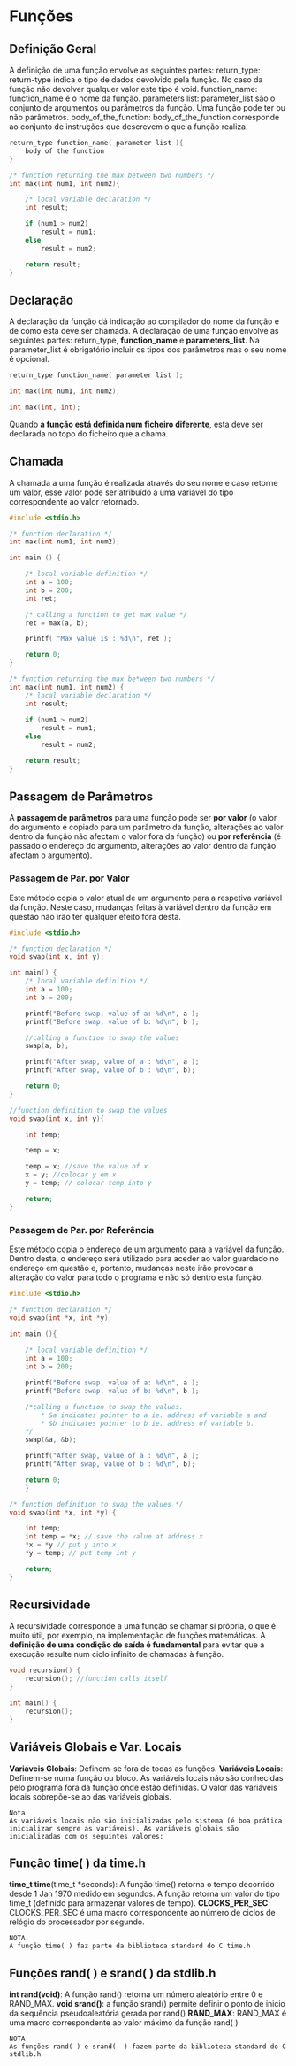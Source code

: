 # Funções

## Definição Geral

A definição de uma função envolve as seguintes partes:
return_type: return-type indica o tipo de dados devolvido pela função. No caso da função não devolver qualquer valor este tipo é void.
function_name: function_name é o nome da função.
parameters list: parameter_list são o conjunto de argumentos ou parâmetros da função. Uma função pode ter ou não parâmetros.
body_of_the_function: body_of_the_function corresponde ao conjunto de
instruções que descrevem o que a função realiza.

```c
return_type function_name( parameter list ){
	body of the function
}
```

```c
/* function returning the max between two numbers */
int max(int num1, int num2){

	/* local variable declaration */
	int result;

	if (num1 > num2)
		result = num1;
	else
		result = num2;

	return result;
}
```

## Declaração

A declaração da função dá indicação ao compilador do nome da função e de como esta deve ser chamada.
A declaração de uma função envolve as seguintes partes: return_type, **function_name** e **parameters_list**. Na parameter_list é obrigatório incluir os tipos dos parâmetros mas o seu nome é opcional.

```c
return_type function_name( parameter list );
```

```c
int max(int num1, int num2);
```

```c
int max(int, int);
```

Quando **a função está definida num ficheiro diferente**, esta deve ser declarada no topo do ficheiro que a chama.

## Chamada

A chamada a uma função é realizada através do seu nome e caso retorne um valor, esse valor pode ser atribuído a uma variável do tipo correspondente ao valor retornado.

```c
#include <stdio.h>

/* function declaration */
int max(int num1, int num2);

int main () {

	/* local variable definition */
	int a = 100;
	int b = 200;
	int ret;

	/* calling a function to get max value */
	ret = max(a, b);

	printf( "Max value is : %d\n", ret );

	return 0;
}

/* function returning the max be*ween two numbers */
int max(int num1, int num2) {
	/* local variable declaration */
	int result;
	
	if (num1 > num2)
		result = num1;
	else
		result = num2;

	return result;
}
```

## Passagem de Parâmetros

A **passagem de parâmetros** para uma função pode ser **por valor** (o valor do
argumento é copiado para um parâmetro da função, alterações ao valor dentro da função não afectam o valor fora da função) ou **por referência** (é passado o endereço do argumento, alterações ao valor dentro da função afectam o argumento).

### Passagem de Par. por Valor

Este método copia o valor atual de um argumento para a respetiva variável da função. Neste caso, mudanças feitas à variável dentro da função em questão não irão ter qualquer efeito fora desta.

```c
#include <stdio.h>

/* function declaration */
void swap(int x, int y);

int main() {
	/* local variable definition */
	int a = 100;
	int b = 200;

	printf("Before swap, value of a: %d\n", a );
	printf("Before swap, value of b: %d\n", b );

	//calling a function to swap the values
	swap(a, b);

	printf("After swap, value of a : %d\n", a );
	printf("After swap, value of b : %d\n", b);

	return 0;	
}
```

```c
//function definition to swap the values
void swap(int x, int y){

	int temp;

	temp = x;

	temp = x; //save the value of x
	x = y; //colocar y em x
	y = temp; // colocar temp into y

	return;
}
```

### Passagem de Par. por Referência

Este método copia o endereço de um argumento para a variável da função. Dentro desta, o endereço será utilizado para aceder ao valor guardado no endereço em questão e, portanto, mudanças neste irão provocar a alteração do valor para todo o programa e não só dentro esta função.

```c
#include <stdio.h>

/* function declaration */
void swap(int *x, int *y);

int main (){
	
	/* local variable definition */
	int a = 100;
	int b = 200;

	printf("Before swap, value of a: %d\n", a );
	printf("Before swap, value of b: %d\n", b );

	/*calling a function to swap the values.
		* &a indicates pointer to a ie. address of variable a and
		* &b indicates pointer to b ie. address of variable b.
	*/
	swap(&a, &b);

	printf("After swap, value of a : %d\n", a );
	printf("After swap, value of b : %d\n", b);

	return 0;	
	}
```

```c
/* function definition to swap the values */
void swap(int *x, int *y) {

	int temp;
	int temp = *x; // save the value at address x
	*x = *y // put y into x
	*y = temp; // put temp int y

	return;
}
```

## Recursividade

A recursividade corresponde a uma função se chamar si própria, o que é muito útil, por exemplo, na implementação de funções matemáticas. A **definição de uma condição de saída é fundamental** para evitar que a execução resulte num ciclo infinito de chamadas à função.

```c
void recursion() {
	recursion(); //function calls itself
}

int main() {
	recursion();
}
```

## Variáveis Globais e Var. Locais

**Variáveis Globais**: Definem-se fora de todas as funções.
**Variáveis Locais**: Definem-se numa função ou bloco. As variáveis locais não são conhecidas pelo programa fora da função onde estão definidas. O valor das variáveis locais sobrepõe-se ao das variáveis globais.

    Nota
    As variáveis locais não são inicializadas pelo sistema (é boa prática inicializar sempre as variáveis). As variáveis globais são inicializadas com os seguintes valores:

## Função time( ) da time.h

**time_t time**(time_t *seconds): A função time() retorna o tempo decorrido desde 1 Jan 1970 medido em segundos. A função retorna um valor do tipo time_t (definido para armazenar valores de tempo).
**CLOCKS_PER_SEC**: CLOCKS_PER_SEC é uma macro correspondente ao número de ciclos de relógio do processador por segundo.

    NOTA
    A função time( ) faz parte da biblioteca standard do C time.h

## Funções rand( ) e srand( ) da stdlib.h

**int rand(void)**: A função rand() retorna um número aleatório entre 0 e RAND_MAX.
**void srand()**: a função srand() permite definir o ponto de inicio da sequência pseudoaleatória gerada por rand()
**RAND_MAX**: RAND_MAX é uma macro correspondente ao valor máximo da função rand( )

    NOTA
    As funções rand( ) e srand(  ) fazem parte da biblioteca standard do C stdlib.h
